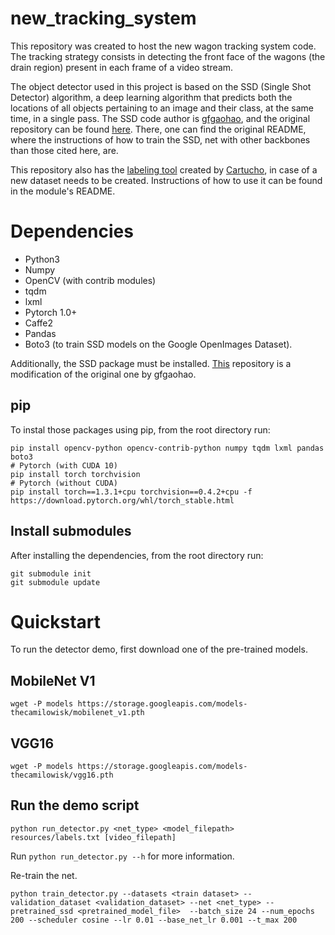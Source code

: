 # new_tracking_system

This repository was created to host the new wagon tracking system code. The tracking strategy consists in detecting the front face of the wagons (the drain region) present in each frame of a video stream.

The object detector used in this project is based on the SSD (Single Shot Detector) algorithm, a deep learning algorithm that predicts both the locations of all objects pertaining to an image and their class, at the same time, in a single pass. The SSD code author is [gfgaohao](https://github.com/qfgaohao), and the original repository can be found [here](https://github.com/qfgaohao/pytorch-ssd). There, one can find the original README, where the instructions of how to train the SSD, net with other backbones than those cited here, are.

This repository also has the [labeling tool](https://github.com/Cartucho/OpenLabeling) created by [Cartucho](https://github.com/Cartucho), in case of a new dataset needs to be created. Instructions of how to use it can be found in the module's README.

# Dependencies
- Python3
- Numpy
- OpenCV (with contrib modules)
- tqdm
- lxml
- Pytorch 1.0+
- Caffe2
- Pandas
- Boto3 (to train SSD models on the Google OpenImages Dataset).

Additionally, the SSD package must be installed. [This](https://github.com/TheCamilovisk/PytorchSSD) repository is a modification of the original one by gfgaohao.

## pip
To instal those packages using pip, from the root directory run:
```
pip install opencv-python opencv-contrib-python numpy tqdm lxml pandas boto3
# Pytorch (with CUDA 10)
pip install torch torchvision
# Pytorch (without CUDA)
pip install torch==1.3.1+cpu torchvision==0.4.2+cpu -f https://download.pytorch.org/whl/torch_stable.html
```

## Install submodules
After installing the dependencies, from the root directory run:
```
git submodule init
git submodule update
```

# Quickstart
To run the detector demo, first download one of the pre-trained models.

## MobileNet V1
```
wget -P models https://storage.googleapis.com/models-thecamilowisk/mobilenet_v1.pth
```

## VGG16
```
wget -P models https://storage.googleapis.com/models-thecamilowisk/vgg16.pth
```

## Run the demo script
```
python run_detector.py <net_type> <model_filepath> resources/labels.txt [video_filepath]
```

Run `python run_detector.py --h` for more information.

Re-train the net.

```
python train_detector.py --datasets <train dataset> --validation_dataset <validation_dataset> --net <net_type> --pretrained_ssd <pretrained_model_file>  --batch_size 24 --num_epochs 200 --scheduler cosine --lr 0.01 --base_net_lr 0.001 --t_max 200
```